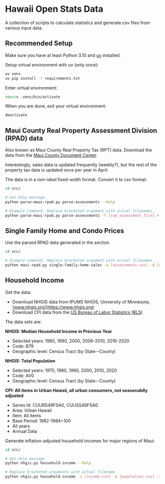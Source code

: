 # Hawaii Open Stats Data

A collection of scripts to calculate statistics and generate csv
files from various input data.

## Recommended Setup

Make sure you have at least Python 3.10 and [uv](https://docs.astral.sh/uv/getting-started/installation/) installed.

Setup virtual environment with uv (only once):
```bash
uv venv
uv pip install -r requirements.txt
```

Enter virtual environment:
```bash
source .venv/bin/activate
```

When you are done, exit your virtual environment:
```bash
deactivate
```

## Maui County Real Property Assessment Division (RPAD) data

Also known as Maui County Real Property Tax (RPT) data. Download the data from the [Maui County Document Center](https://www.mauicounty.gov/DocumentCenter/Index/231).

Interestingly, sales data is updated frequently (weekly?), but the rest of the property tax data is updated once per year in April.

The data is in a non-ideal fixed-width format. Convert it to csv format:
```bash
cd src/

# Get help message
python parse-maui-rpad.py parse-assessments --help

# Example command. Replace bracketed argument with actual filenames.
python parse-maui-rpad.py parse-assessments -f [raw_assessment_file] > out/assessments.csv
```

## Single Family Home and Condo Prices
Use the parsed RPAD data generated in the section.

```bash
cd src/

# Example command. Replace bracketed argument with actual filenames.
python maui-rpad.py single-family-home-sales -a [assessments.csv] -d [dwellings.csv] -s [sales.csv] -c [cpi.csv] > out/maui-sfh-sales.csv
```

## Household Income
Get the data:

* Download NHGIS data from IPUMS NHGIS, University of Minnesota, [www.nhgis.org](https://www.nhgis.org)
* Download CPI data from the [US Bureau of Labor Statistics (BLS)](https://www.bls.gov/cpi/data.htm)

The data sets are:

**NHGIS: Median Household Income in Previous Year**
* Selected years: 1980, 1990, 2000, 2006-2010, 2016-2020
* Code: B79
* Geographic level: Census Tract (by State--County)

**NHGIS: Total Population**
* Selected years: 1970, 1980, 1990, 2000, 2010, 2020
* Code: AV0
* Geographic level: Census Tract (by State--County)

**CPI: All items in Urban Hawaii, all urban consumers, not seasonablly adjusted**
* Series Id: CUURS49FSA0, CUUSS49FSA0
* Area: Urban Hawaii
* Item: All items
* Base Period: 1982-1984=100
* All years
* Annual Data


Generate inflation-adjusted household incomes for major regions of Maui:
```bash
cd src/

# Get help message
python nhgis.py household-income --help

# Replace bracketed arguments with actual filename
python nhgis.py household-income -i [income.csv] -p [population.csv] -c [cpi.csv] > out/maui-household-income.csv
```
